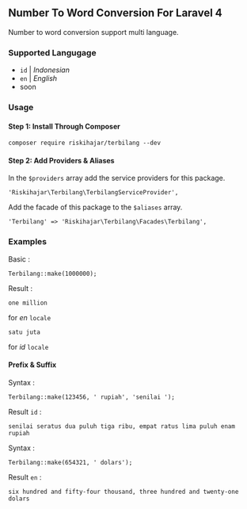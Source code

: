 ## Number To Word Conversion For Laravel 4
Number to word conversion support multi language.

### Supported Langugage
* `id` | *Indonesian*
* `en` | *English*
* soon

### Usage

#### Step 1: Install Through Composer
```
composer require riskihajar/terbilang --dev
````

#### Step 2: Add Providers & Aliases
In the `$providers` array add the service providers for this package.
```
'Riskihajar\Terbilang\TerbilangServiceProvider',
```
Add the facade of this package to the `$aliases` array.
```
'Terbilang' => 'Riskihajar\Terbilang\Facades\Terbilang',
```

### Examples
Basic :
```
Terbilang::make(1000000);
```
Result : 
```
one million
```
for *en* `locale`
```
satu juta
```
for *id* `locale`

#### Prefix & Suffix
Syntax :
```
Terbilang::make(123456, ' rupiah', 'senilai ');
```
Result `id` :
```
senilai seratus dua puluh tiga ribu, empat ratus lima puluh enam rupiah
```
Syntax : 
```
Terbilang::make(654321, ' dolars');
```
Result `en` :
```
six hundred and fifty-four thousand, three hundred and twenty-one dolars
```
